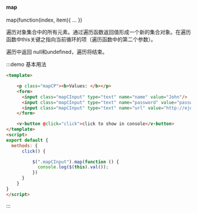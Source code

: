 #### map

map(function(index, item){ ... })

遍历对象集合中的所有元素。通过遍历函数返回值形成一个新的集合对象。在遍历函数中this关键之指向当前循环的项（遍历函数中的第二个参数）。

遍历中返回 null和undefined，遍历将结束。

:::demo 基本用法
```html
<template>

    <p class="mapCP"><b>Values: </b></p>
    <form>
      <input class="mapCInput" type="text" name="name" value="John"/>
      <input class="mapCInput" type="text" name="password" value="password"/>
      <input class="mapCInput" type="text" name="url" value="http://ejohn.org/"/>
    </form>

    <v-button @click="click">click to show in console</v-button>
</template>
<script>
export default {
  methods: {
      click() {

          $(".mapCInput").map(function () {
            console.log($(this).val());
          })
      }
    }
}
</script>
```
:::
